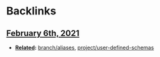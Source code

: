 
# Backlinks
## [February 6th, 2021](<February 6th, 2021.md>)
- **[Related](<../Related.md>):** [branch/aliases](<../branch/aliases.md>), [project/user-defined-schemas](<../project/user-defined-schemas.md>)

